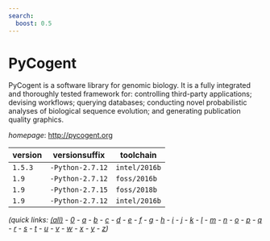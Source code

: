 ```yaml
---
search:
  boost: 0.5
---
```

# PyCogent

PyCogent is a software library for genomic biology. It is a fully  integrated and thoroughly tested framework for: controlling third-party applications;  devising workflows; querying databases; conducting novel probabilistic analyses of  biological sequence evolution; and generating publication quality graphics.

*homepage*: <http://pycogent.org>

version | versionsuffix | toolchain
--------|---------------|----------
``1.5.3`` | ``-Python-2.7.12`` | ``intel/2016b``
``1.9`` | ``-Python-2.7.12`` | ``foss/2016b``
``1.9`` | ``-Python-2.7.15`` | ``foss/2018b``
``1.9`` | ``-Python-2.7.12`` | ``intel/2016b``


*(quick links: [(all)](../index.md) - [0](../0/index.md) - [a](../a/index.md) - [b](../b/index.md) - [c](../c/index.md) - [d](../d/index.md) - [e](../e/index.md) - [f](../f/index.md) - [g](../g/index.md) - [h](../h/index.md) - [i](../i/index.md) - [j](../j/index.md) - [k](../k/index.md) - [l](../l/index.md) - [m](../m/index.md) - [n](../n/index.md) - [o](../o/index.md) - [p](../p/index.md) - [q](../q/index.md) - [r](../r/index.md) - [s](../s/index.md) - [t](../t/index.md) - [u](../u/index.md) - [v](../v/index.md) - [w](../w/index.md) - [x](../x/index.md) - [y](../y/index.md) - [z](../z/index.md))*

